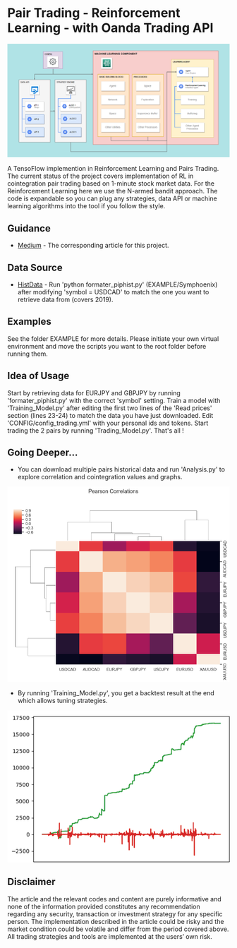 # Pair Trading - Reinforcement Learning - with Oanda Trading API

<p align="center">
  <img width="600" src="Structure.PNG">
</p>
<p align="justify">

A TensoFlow implemention in Reinforcement Learning and Pairs Trading. The current status of the project covers implementation of RL in cointegration pair trading based on 1-minute stock market data. For the Reinforcement Learning here we use the N-armed bandit approach. The code is expandable so you can plug any strategies, data API or machine learning algorithms into the tool if you follow the style.

## Guidance
* [Medium](https://medium.com/@wai_i/a-gentle-implementation-of-reinforcement-learning-in-pairs-trading-6cdf8533bced) - The corresponding article for this project.

## Data Source
* [HistData](https://www.histdata.com/) - Run 'python formater_piphist.py' (EXAMPLE/Symphoenix) after modifying 'symbol = USDCAD' to match the one you want to retrieve data from (covers 2019).

## Examples
See the folder EXAMPLE for more details. Please initiate your own virtual environment and move the scripts you want to the root folder before running them.

## Idea of Usage
Start by retrieving data for EURJPY and GBPJPY by running 'formater_piphist.py' with the correct 'symbol' setting. Train a model with 'Training_Model.py' after editing the first two lines of the 'Read prices' section (lines 23-24) to match the data you have just downloaded. Edit 'CONFIG/config_trading.yml' with your personal ids and tokens. Start trading the 2 pairs by running 'Trading_Model.py'. That's all !

## Going Deeper...
* You can download multiple pairs historical data and run 'Analysis.py' to explore correlation and cointegration values and graphs.
<p align="center">
  <img width="600" src="Correlation_Matrix-2019.png">
</p>
<p align="justify">

* By running 'Training_Model.py', you get a backtest result at the end which allows tuning strategies.
<p align="center">
  <img width="563" src="PnL_EURJPY_GBPJPY-2019.png">
</p>
<p align="justify">

## Disclaimer
The article and the relevant codes and content are purely informative and none of the information provided constitutes any recommendation regarding any security, transaction or investment strategy for any specific person. The implementation described in the article could be risky and the market condition could be volatile and differ from the period covered above. All trading strategies and tools are implemented at the users’ own risk.

